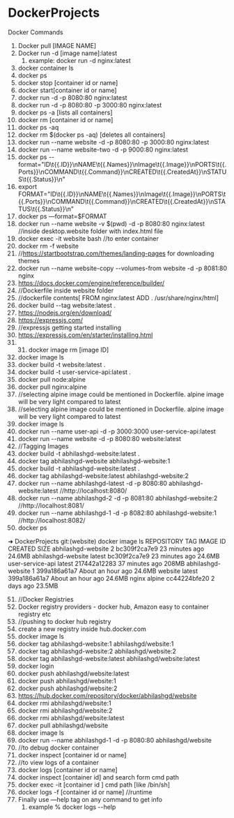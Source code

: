# DockerProjects

Docker Commands

1. Docker pull [IMAGE NAME]
2. Docker run -d [image name]:latest
    1. example: docker run -d nginx:latest
3. docker container ls
4. docker ps
5. docker stop [container id or name]
6. docker start[container id or name]
7. docker run -d -p 8080:80 nginx:latest
8. docker run -d -p 8080:80 -p 3000:80 nginx:latest
9. docker ps -a [lists all containers]
10. docker rm [container id or name]
11. docker ps -aq
12. docker rm $(docker ps -aq) [deletes all containers]
13. docker run --name website -d -p 8080:80 -p 3000:80 nginx:latest
14.  docker run --name website-two  -d -p 9000:80 nginx:latest
15. docker ps --format="ID\t{{.ID}}\nNAME\t{{.Names}}\nImage\t{{.Image}}\nPORTS\t{{.Ports}}\nCOMMAND\t{{.Command}}\nCREATED\t{{.CreatedAt}}\nSTATUS\t{{.Status}}\n"
16. export FORMAT="ID\t{{.ID}}\nNAME\t{{.Names}}\nImage\t{{.Image}}\nPORTS\t{{.Ports}}\nCOMMAND\t{{.Command}}\nCREATED\t{{.CreatedAt}}\nSTATUS\t{{.Status}}\n"
17. docker ps —format=$FORMAT
18. docker run --name website -v $(pwd) -d -p 8080:80 nginx:latest //inside desktop.website folder with index.html file
19. docker exec -it website bash //to enter container
20. docker rm -f website
21. //https://startbootstrap.com/themes/landing-pages for downloading themes
22. docker run --name website-copy --volumes-from website -d -p 8081:80 nginx
23. https://docs.docker.com/engine/reference/builder/
24. //Dockerfile inside website folder
25. //dockerfile contents[ FROM nginx:latest ADD . /usr/share/nginx/html]
26. docker build --tag website:latest .
27. https://nodejs.org/en/download/
28. https://expressjs.com/
29. //expressjs getting started installing
30. https://expressjs.com/en/starter/installing.html
31. 31. docker image rm [image ID]
32. docker image ls
33. docker build -t website:latest .
34. docker build -t  user-service-api:latest .
35. docker pull node:alpine
36.  docker pull nginx:alpine
37. //selecting alpine image could be mentioned in Dockerfile. alpine image will be very light compared to latest
38. //selecting alpine image could be mentioned in Dockerfile. alpine image will be very light compared to latest
39. docker image ls
40. docker run --name user-api -d -p 3000:3000 user-service-api:latest
41. docker run --name website -d -p 8080:80  website:latest
42. //Tagging Images
43.  docker build -t abhilashgd-website:latest .
44. docker tag abhilashgd-website abhilashgd-website:1
45. docker build -t abhilashgd-website:latest .
46. docker tag abhilashgd-website:latest abhilashgd-website:2
47.  docker run --name abhilashgd-latest -d -p 8080:80  abhilashgd-website:latest  //http://localhost:8080/
48. docker run --name abhilashgd-2 -d -p 8081:80  abhilashgd-website:2 //http://localhost:8081/
49. docker run --name abhilashgd-1 -d -p 8082:80  abhilashgd-website:1 //http://localhost:8082/
50. docker ps

➜  DockerProjects git:(website) docker image ls
REPOSITORY           TAG       IMAGE ID       CREATED             SIZE
abhilashgd-website   2         bc309f2ca7e9   23 minutes ago      24.6MB
abhilashgd-website   latest    bc309f2ca7e9   23 minutes ago      24.6MB
user-service-api     latest    217442a12283   37 minutes ago      208MB
abhilashgd-website   1         399a186a61a7   About an hour ago   24.6MB
website              latest    399a186a61a7   About an hour ago   24.6MB
nginx                alpine    cc44224bfe20   2 days ago          23.5MB

51. //Docker Registries
52. Docker registry providers - docker hub, Amazon easy to container registry etc
53. //pushing to docker hub registry
54. create a new registry inside hub.docker.com
55. docker image ls
56. docker tag abhilashgd-website:1 abhilashgd/website:1
57. docker tag abhilashgd-website:2 abhilashgd/website:2
58. docker tag abhilashgd-website:latest abhilashgd/website:latest
59. docker login
60. docker push abhilashgd/website:latest
61. docker push abhilashgd/website:1
62. docker push abhilashgd/website:2
63. https://hub.docker.com/repository/docker/abhilashgd/website
64. docker rmi abhilashgd/website:1
65. docker rmi abhilashgd/website:2
66. docker rmi abhilashgd/website:latest
67. docker pull abhilashgd/website
68. docker image ls
69. docker run --name abhilashgd-1 -d -p 8080:80  abhilashgd/website
70. //to debug docker  container
71. docker inspect [container id or name]
72. //to view logs of a container
73. docker logs [container id or name]
74. docker inspect [container id] and search form cmd path
75. docker exec -it [container id ] cmd path [like /bin/sh]
76. docker logs -f [container id or name] //runtime
77. Finally use —help tag on any command to get info
    1. example % docker logs --help
